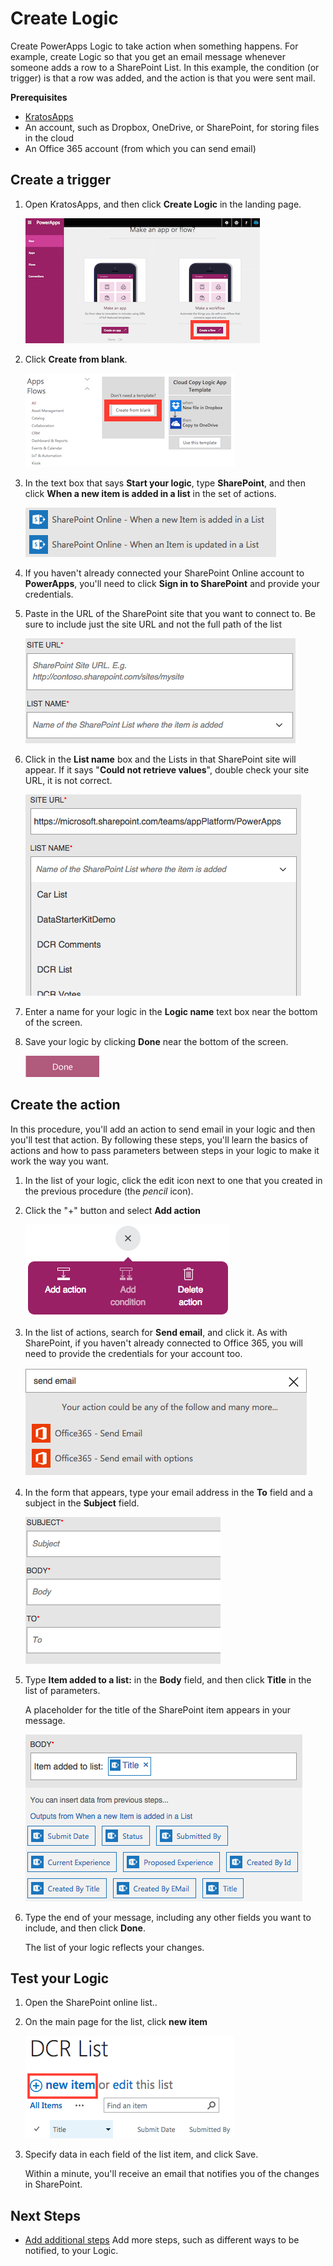 <properties
    pageTitle="KratosApps tutorial: Create PowerApps Logic"
    description="Create a Logic to take action when one or more conditions are met. For example, get an email whenever someone adds a row to a Sharepoint list."
    services="kratosapps"
    authors="aftowen"
 />

<tags
   ms.service="kratosapps"
   ms.devlang="na"
   ms.topic="get-started-article"
   ms.tgt_pltfrm="na"
   ms.workload="na"
   ms.date="10/06/2015"
   ms.author="anneta"/>

# Create Logic #
Create PowerApps Logic to take action when something happens. For example, create Logic so that you get an email message whenever someone adds a row to a SharePoint List. In this example, the condition (or trigger) is that a row was added, and the action is that you were sent mail.

**Prerequisites**

- [KratosApps](https://www.kratosapps.com/)
- An account, such as Dropbox, OneDrive, or SharePoint, for storing files in the cloud
- An Office 365 account (from which you can send email)

## Create a trigger

1. Open KratosApps, and then click **Create Logic** in the landing page.

    ![Click Logic on the right](./media/get-started-powerflow/landingpage.png)

3. Click **Create from blank**.

    ![Create Logic from blank](./media/get-started-powerflow/gallery.png)

4. In the text box that says **Start your logic**, type **SharePoint**, and then click **When a new item is added in a list** in the set of actions.

    ![Sharepoint triggers](./media/get-started-powerflow/add-sp-data.png)

5. If you haven't already connected your SharePoint Online account to **PowerApps**, you'll need to click **Sign in to SharePoint** and provide your credentials. 

6. Paste in the URL of the SharePoint site that you want to connect to. Be sure to include just the site URL and not the full path of the list

    ![Enter site](./media/get-started-powerflow/enter-site.png)

7. Click in the **List name** box and the Lists in that SharePoint site will appear. If it says "**Could not retrieve values**", double check your site URL, it is not correct.

    ![SharePoint lists](./media/get-started-powerflow/select-list.png)

8. Enter a name for your logic in the **Logic name** text box near the bottom of the screen. 

7. Save your logic by clicking **Done** near the bottom of the screen.

    ![Click the done button](./media/get-started-powerflow/done2.png)

## Create the action ##
In this procedure, you'll add an action to send email in your logic and then you'll test that action. By following these steps, you'll learn the basics of actions and how to pass parameters between steps in your logic to make it work the way you want.

1. In the list of your logic, click the edit icon next to one that you created in the previous procedure (the *pencil* icon).

2. Click the "+" button and select **Add action**

    ![Add action](./media/get-started-powerflow/addaction.png)

2. In the list of actions, search for **Send email**, and click it. As with SharePoint, if you haven't already connected to Office 365, you will need to provide the credentials for your account too.

    ![List of actions](./media/get-started-powerflow/send_email.png)

4. In the form that appears, type your email address in the **To** field and a subject in the **Subject** field.

    ![The list of parameters](./media/get-started-powerflow/listfields2.png)

5. Type **Item added to a list:** in the **Body** field, and then click **Title** in the list of parameters.

    A placeholder for the title of the SharePoint item appears in your message.

    ![Token added to the field](./media/get-started-powerflow/message-token2.png)

4. Type the end of your message, including any other fields you want to include, and then click **Done**.

    The list of your logic reflects your changes.

## Test your Logic ##

1. Open the SharePoint online list..
2. On the main page for the list, click **new item**

    ![Adding a row](./media/get-started-powerflow/addrow.png)

3. Specify data in each field of the list item, and click Save.

    Within a minute, you'll receive an email that notifies you of the changes in SharePoint.

## Next Steps ##

- [Add additional steps](advanced-parameters-powerflow.md) Add more steps, such as different ways to be notified, to your Logic.